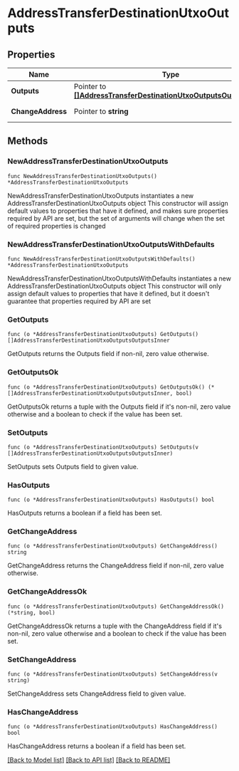 # AddressTransferDestinationUtxoOutputs

## Properties

Name | Type | Description | Notes
------------ | ------------- | ------------- | -------------
**Outputs** | Pointer to [**[]AddressTransferDestinationUtxoOutputsOutputsInner**](AddressTransferDestinationUtxoOutputsOutputsInner.md) |  | [optional] 
**ChangeAddress** | Pointer to **string** | Change address | [optional] 

## Methods

### NewAddressTransferDestinationUtxoOutputs

`func NewAddressTransferDestinationUtxoOutputs() *AddressTransferDestinationUtxoOutputs`

NewAddressTransferDestinationUtxoOutputs instantiates a new AddressTransferDestinationUtxoOutputs object
This constructor will assign default values to properties that have it defined,
and makes sure properties required by API are set, but the set of arguments
will change when the set of required properties is changed

### NewAddressTransferDestinationUtxoOutputsWithDefaults

`func NewAddressTransferDestinationUtxoOutputsWithDefaults() *AddressTransferDestinationUtxoOutputs`

NewAddressTransferDestinationUtxoOutputsWithDefaults instantiates a new AddressTransferDestinationUtxoOutputs object
This constructor will only assign default values to properties that have it defined,
but it doesn't guarantee that properties required by API are set

### GetOutputs

`func (o *AddressTransferDestinationUtxoOutputs) GetOutputs() []AddressTransferDestinationUtxoOutputsOutputsInner`

GetOutputs returns the Outputs field if non-nil, zero value otherwise.

### GetOutputsOk

`func (o *AddressTransferDestinationUtxoOutputs) GetOutputsOk() (*[]AddressTransferDestinationUtxoOutputsOutputsInner, bool)`

GetOutputsOk returns a tuple with the Outputs field if it's non-nil, zero value otherwise
and a boolean to check if the value has been set.

### SetOutputs

`func (o *AddressTransferDestinationUtxoOutputs) SetOutputs(v []AddressTransferDestinationUtxoOutputsOutputsInner)`

SetOutputs sets Outputs field to given value.

### HasOutputs

`func (o *AddressTransferDestinationUtxoOutputs) HasOutputs() bool`

HasOutputs returns a boolean if a field has been set.

### GetChangeAddress

`func (o *AddressTransferDestinationUtxoOutputs) GetChangeAddress() string`

GetChangeAddress returns the ChangeAddress field if non-nil, zero value otherwise.

### GetChangeAddressOk

`func (o *AddressTransferDestinationUtxoOutputs) GetChangeAddressOk() (*string, bool)`

GetChangeAddressOk returns a tuple with the ChangeAddress field if it's non-nil, zero value otherwise
and a boolean to check if the value has been set.

### SetChangeAddress

`func (o *AddressTransferDestinationUtxoOutputs) SetChangeAddress(v string)`

SetChangeAddress sets ChangeAddress field to given value.

### HasChangeAddress

`func (o *AddressTransferDestinationUtxoOutputs) HasChangeAddress() bool`

HasChangeAddress returns a boolean if a field has been set.


[[Back to Model list]](../README.md#documentation-for-models) [[Back to API list]](../README.md#documentation-for-api-endpoints) [[Back to README]](../README.md)


